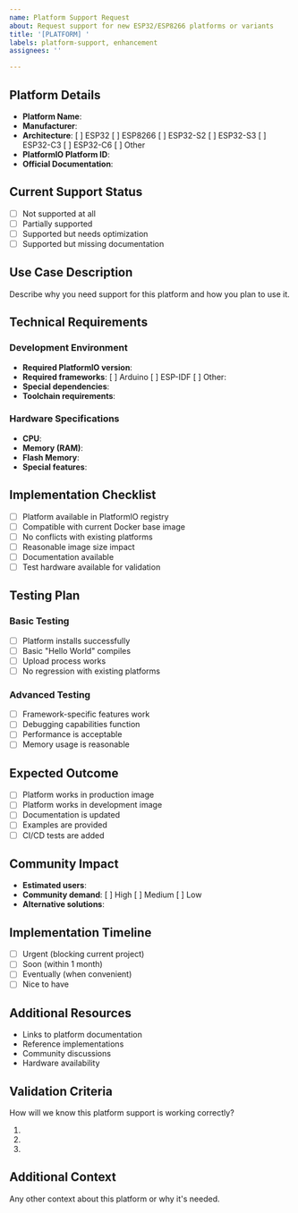 ```yaml
---
name: Platform Support Request
about: Request support for new ESP32/ESP8266 platforms or variants
title: '[PLATFORM] '
labels: platform-support, enhancement
assignees: ''

---
```


## Platform Details
- **Platform Name**: 
- **Manufacturer**: 
- **Architecture**: [ ] ESP32 [ ] ESP8266 [ ] ESP32-S2 [ ] ESP32-S3 [ ] ESP32-C3 [ ] ESP32-C6 [ ] Other
- **PlatformIO Platform ID**: 
- **Official Documentation**: 

## Current Support Status
- [ ] Not supported at all
- [ ] Partially supported
- [ ] Supported but needs optimization
- [ ] Supported but missing documentation

## Use Case Description
Describe why you need support for this platform and how you plan to use it.

## Technical Requirements
### Development Environment
- **Required PlatformIO version**: 
- **Required frameworks**: [ ] Arduino [ ] ESP-IDF [ ] Other: 
- **Special dependencies**: 
- **Toolchain requirements**: 

### Hardware Specifications
- **CPU**: 
- **Memory (RAM)**: 
- **Flash Memory**: 
- **Special features**: 

## Implementation Checklist
- [ ] Platform available in PlatformIO registry
- [ ] Compatible with current Docker base image
- [ ] No conflicts with existing platforms
- [ ] Reasonable image size impact
- [ ] Documentation available
- [ ] Test hardware available for validation

## Testing Plan
### Basic Testing
- [ ] Platform installs successfully
- [ ] Basic "Hello World" compiles
- [ ] Upload process works
- [ ] No regression with existing platforms

### Advanced Testing  
- [ ] Framework-specific features work
- [ ] Debugging capabilities function
- [ ] Performance is acceptable
- [ ] Memory usage is reasonable

## Expected Outcome
- [ ] Platform works in production image
- [ ] Platform works in development image  
- [ ] Documentation is updated
- [ ] Examples are provided
- [ ] CI/CD tests are added

## Community Impact
- **Estimated users**: 
- **Community demand**: [ ] High [ ] Medium [ ] Low
- **Alternative solutions**: 

## Implementation Timeline
- [ ] Urgent (blocking current project)
- [ ] Soon (within 1 month)
- [ ] Eventually (when convenient)
- [ ] Nice to have

## Additional Resources
- Links to platform documentation
- Reference implementations
- Community discussions
- Hardware availability

## Validation Criteria
How will we know this platform support is working correctly?

1. 
2. 
3. 

## Additional Context
Any other context about this platform or why it's needed.